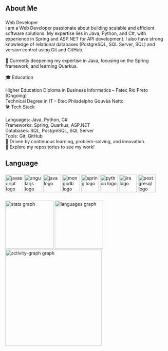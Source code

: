 <h2 align="left">About Me</h2>

###

<p align="left">Web Developer<br>I am a Web Developer passionate about building scalable and efficient software solutions. My expertise lies in Java, Python, and C#, with experience in Spring and ASP.NET for API development. I also have strong knowledge of relational databases (PostgreSQL, SQL Server, SQL) and version control using Git and GitHub.<br><br>🔹 Currently deepening my expertise in Java, focusing on the Spring framework, and learning Quarkus.<br><br>🎓 Education<br><br>Higher Education Diploma in Business Informatics – Fatec Rio Preto (Ongoing)<br>Technical Degree in IT – Etec Philadelpho Gouvêa Netto<br>🛠 Tech Stack<br><br>Languages: Java, Python, C#<br>Frameworks: Spring, Quarkus, ASP.NET<br>Databases: SQL, PostgreSQL, SQL Server<br>Tools: Git, GitHub<br>🚀 Driven by continuous learning, problem-solving, and innovation.<br>📌 Explore my repositories to see my work!</p>

###

<h2 align="left">Language</h2>

###


<p align="left">
  <img src="https://cdn.jsdelivr.net/gh/devicons/devicon/icons/javascript/javascript-original.svg" height="55" width="55" style="object-fit: contain;" alt="javascript logo" />
  <img src="https://cdn.jsdelivr.net/gh/devicons/devicon/icons/angularjs/angularjs-plain.svg" height="55" width="55" style="object-fit: contain;" alt="angularjs logo" />
  <img src="https://cdn.jsdelivr.net/gh/devicons/devicon/icons/java/java-plain.svg" height="55" width="55" style="object-fit: contain;" alt="java logo" />
  <img src="https://cdn.jsdelivr.net/gh/devicons/devicon/icons/mongodb/mongodb-original.svg" height="55" width="55" style="object-fit: contain;" alt="mongodb logo" />
  <img src="https://cdn.jsdelivr.net/gh/devicons/devicon/icons/spring/spring-original.svg" height="55" width="55" style="object-fit: contain;" alt="spring logo" />
  <img src="https://cdn.jsdelivr.net/gh/devicons/devicon/icons/python/python-plain.svg" height="55" width="55" style="object-fit: contain;" alt="python logo" />
  <img src="https://cdn.jsdelivr.net/gh/devicons/devicon/icons/jira/jira-original.svg" height="55" width="55" style="object-fit: contain;" alt="jira logo" />
  <img src="https://cdn.jsdelivr.net/gh/devicons/devicon/icons/postgresql/postgresql-original.svg" height="55" width="55" style="object-fit: contain;" alt="postgresql logo" />
</p>


###

<div align="left">
  <img src="https://github-readme-stats.vercel.app/api?username=Erickkamii&hide_title=false&hide_rank=false&show_icons=true&include_all_commits=true&count_private=true&disable_animations=false&theme=dark&locale=en&hide_border=false&order=1" height="150" alt="stats graph"  />
  <img src="https://github-readme-stats.vercel.app/api/top-langs?username=Erickkamii&locale=en&hide_title=false&layout=compact&card_width=320&langs_count=5&theme=dark&hide_border=false&order=2" height="150" alt="languages graph"  />
  <img src="https://github-readme-activity-graph.vercel.app/graph?username=Erickkamii&radius=16&theme=github-dark&area=true&order=5" height="300" alt="activity-graph graph"  />
</div>

###
